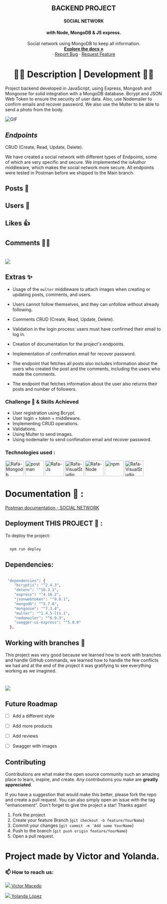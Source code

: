 <h2 align="center"> BACKEND PROJECT  </h2> 
<h4 align="center"> SOCIAL NETWORK </h4>
<h4 align="center">with Node, MongoDB & JS express.</h4>

 <p align="center">
    Social network using MongoDB to keep all information.
    <br />
    <a href="https://github.com/yolovi/socialNetwork-backend-mongoose"><strong>Explore the docs »</strong></a>
    <br />
    ·
    <a href="https://github.com/yolovi/socialNetwork-backend-mongoose/issues">Report Bug</a>
    ·
    <a href="https://github.com/yolovi/socialNetwork-backend-mongoose/issues">Request Feature</a>
  </p>
</div>

## <h1 align="center"> 🧑‍💻 Description | Development 👩‍💻 </h1>

Project backend developed in JavaScript, using Express, Mongosh and Mongoose for solid integration with a MongoDB database. Bcrypt and JSON Web Token to ensure the security of user data. Also, use Nodemailer to confirm emails and recover password. We also use the Multer to be able to send a photo from the body.


![GIF](./assets_readme/socialmedia.gif)


## *Endpoints* 

CRUD (Create, Read, Update, Delete).

We have created a social network with different types of Endpoints, some of which are very specific and secure. We implemented the isAuthor middleware, which makes the social network more secure. All endpoints were tested in Postman before we shipped to the Main branch.

**Posts** 🌃
--
**Users** 👥
--
**Likes** 👍
--
**Comments** 🧑‍💻
--

<h1>
  <img src="assets_readme/socialNetwork.png"> </img>
  
  </h1> 


## Extras ✨

- Usage of the `multer` middleware to attach images when creating or updating posts, comments, and users.

- Users cannot follow themselves, and they can unfollow without already following.

- Comments CRUD (Create, Read, Update, Delete).

- Validation in the login process: users must have confirmed their email to log in.

- Creation of documentation for the project's endpoints.

- Implementation of confirmation email for recover password.

- The endpoint that fetches all posts also includes information about the users who created the post and the comments, including the users who made the comments.

- The endpoint that fetches information about the user also returns their posts and number of followers.


### Challenge 🎢 & Skills Achieved

- User registration using Bcrypt.
- User login + token + middleware.
- Implementing CRUD operations.
- Validations.
- Using Multer to send images.
- Using nodemailer to send confimation email and recover password.


### Technologies used :

<img align="center" alt="Rafa-Mongodb" height="50" width="60" src="https://cdn.jsdelivr.net/gh/devicons/devicon/icons/mongodb/mongodb-original-wordmark.svg">

<img align="center" alt="postman" height="50" width="60" src="https://cdn.cdnlogo.com/logos/p/20/postman.svg">

<img align="center" alt="Rafa-Js" height="50" width="60" src="https://raw.githubusercontent.com/devicons/devicon/master/icons/javascript/javascript-plain.svg">

<img align="center" alt="Rafa-VisualStudio" height="50" width="60" src="https://cdn.svgporn.com/logos/visual-studio-code.svg">

<img align="center" alt="Rafa-Node" height="50" width="60" src="https://cdn.jsdelivr.net/gh/devicons/devicon/icons/nodejs/nodejs-original.svg">

<img align="center" alt="npm" height="50" width="60" src="https://cdn.jsdelivr.net/gh/devicons/devicon/icons/npm/npm-original-wordmark.svg">

<img align="center" alt="Rafa-VisualStudio" height="50" width="60" src="https://raw.githubusercontent.com/github/explore/80688e429a7d4ef2fca1e82350fe8e3517d3494d/topics/mongoose/mongoose.png">

# Documentation 📂 :

[Postman documentation - SOCIAL NETWORK ](https://documenter.getpostman.com/view/28231675/2s946k7rNH) 


## Deployment THIS PROJECT 🚀 :


To deploy the project:

```bash

  npm run deploy


```
## Dependencies:

```bash

 "dependencies": {
    "bcryptjs": "^2.4.3",
    "dotenv": "^16.3.1",
    "express": "^4.18.2",
    "jsonwebtoken": "^9.0.1",
    "mongodb": "^5.7.0",
    "mongoose": "^7.3.4",
    "multer": "^1.4.5-lts.1",
    "nodemailer": "^6.9.3",
    "swagger-ui-express": "^5.0.0"
  },

  ```

## Working with branches 🎯

This project was very good because we learned how to work with branches and handle GitHub commands, we learned how to handle the few conflicts we had and at the end of the project it was gratifying to see everything working as we imagined. 

<h1>
  <img src="assets_readme/branches.png"> </img>
  
  </h1> 

  ## Future Roadmap

- [ ] Add a different style
- [ ] Add more products
- [ ] Add reviews
- [ ] Swagger with images


## Contributing

Contributions are what make the open source community such an amazing place to learn, inspire, and create. Any contributions you make are **greatly appreciated**.

If you have a suggestion that would make this better, please fork the repo and create a pull request. You can also simply open an issue with the tag "enhancement".
Don't forget to give the project a star! Thanks again!

1. Fork the project
2. Create your feature Branch (`git checkout -b feature/YourName`)
3. Commit your changes (`git commit -m 'Add some YourName`)
4. Push to the branch (`git push origin feature/YourName`)
5. Open a pull request.

# Project made by Victor and Yolanda.

### 📫 How to reach us:

<a href="https://www.linkedin.com/in/victor-macedo-4a8901210/" target="_blank"><img src="https://img.shields.io/badge/-LinkedIn-%230077B5?style=for-the-badge&logo=linkedin&logoColor=white" target="_blank"> Victor Macedo </a>

<a href="https://www.linkedin.com/in/yolanda-lv/" target="_blank"><img src="https://img.shields.io/badge/-LinkedIn-%230077B5?style=for-the-badge&logo=linkedin&logoColor=white" target="_blank"> Yolanda López </a> 